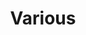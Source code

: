 ---
layout: "post"
title: "Various"
page_id: 12
permalink: "/various/"
image-left: "ALYSSIALOU_11.jpg"
image-left-size: contain
image-left-caption: An old stamped business card
image-right: "ALYSSIALOU_18.jpg"
image-right-size: 50%
image-right-caption: “Chactor”, typeface inspired by Ferdinand Cheval and his Ideal Palace
---